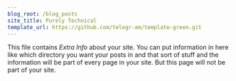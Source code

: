 ```yaml
---
blog_root: /blog_posts
site_title: Purely Technical
template_url: https://github.com/telegr-am/template-green.git 
---
```


This file contains _Extra Info_ about your site.  You can
put information in here like which directory you want your posts in
and that sort of stuff and the information will be part of every page
in your site.  But this page will not be part of your site.

